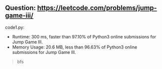## Question: https://leetcode.com/problems/jump-game-iii/

code1.py:
* Runtime: 300 ms, faster than 97.10% of Python3 online submissions for Jump Game III.
* Memory Usage: 20.6 MB, less than 96.63% of Python3 online submissions for Jump Game III.
> bfs